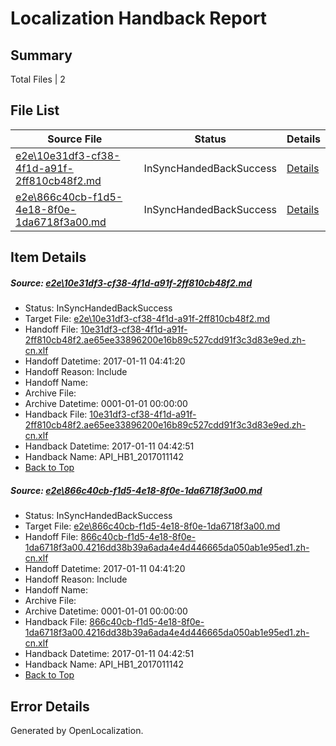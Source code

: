 # <a name='report-top'></a> Localization Handback Report

## Summary
 Total Files | 2

## File List
 Source File | Status | Details 
 ----------- | ------ | ------- 
 [e2e\10e31df3-cf38-4f1d-a91f-2ff810cb48f2.md](https://github.com/OpenLocalizationTestOrg/ol-test0/blob/7fcb64620e8fcad628f13d6200f136f90b0a33e1/e2e/10e31df3-cf38-4f1d-a91f-2ff810cb48f2.md) | InSyncHandedBackSuccess | [Details](#ff17e0e3ee9a44bbf39f4c6cbcd479e85a76aa8b1)
 [e2e\866c40cb-f1d5-4e18-8f0e-1da6718f3a00.md](https://github.com/OpenLocalizationTestOrg/ol-test0/blob/7fcb64620e8fcad628f13d6200f136f90b0a33e1/e2e/866c40cb-f1d5-4e18-8f0e-1da6718f3a00.md) | InSyncHandedBackSuccess | [Details](#e98fc067728b922f95c19e69d698e4deec1a778d7)

## Item Details
##### <a name='ff17e0e3ee9a44bbf39f4c6cbcd479e85a76aa8b1'></a> Source: [e2e\10e31df3-cf38-4f1d-a91f-2ff810cb48f2.md](https://github.com/OpenLocalizationTestOrg/ol-test0/blob/7fcb64620e8fcad628f13d6200f136f90b0a33e1/e2e/10e31df3-cf38-4f1d-a91f-2ff810cb48f2.md)
* Status: InSyncHandedBackSuccess
* Target File: [e2e\10e31df3-cf38-4f1d-a91f-2ff810cb48f2.md](https://github.com/OpenLocalizationTestOrg/ol-test0-zhcn/blob/987bdcac72d10771086b2240ec075f8f5915b6c7/e2e/10e31df3-cf38-4f1d-a91f-2ff810cb48f2.md)
* Handoff File: [10e31df3-cf38-4f1d-a91f-2ff810cb48f2.ae65ee33896200e16b89c527cdd91f3c3d83e9ed.zh-cn.xlf](https://github.com/OpenLocalizationTestOrg/ol-test0-handoff/blob/b4738eb9d6889eadfea79ceb576b0aa08d17e495/ol-handoff/OpenLocalizationTestOrg/ol-test0-zhcn/shujia/ht/10e31df3-cf38-4f1d-a91f-2ff810cb48f2.ae65ee33896200e16b89c527cdd91f3c3d83e9ed.zh-cn.xlf)
* Handoff Datetime: 2017-01-11 04:41:20
* Handoff Reason: Include
* Handoff Name: 
* Archive File: 
* Archive Datetime: 0001-01-01 00:00:00
* Handback File: [10e31df3-cf38-4f1d-a91f-2ff810cb48f2.ae65ee33896200e16b89c527cdd91f3c3d83e9ed.zh-cn.xlf](https://github.com/OpenLocalizationTestOrg/ol-test0-handback/blob/c2f250bba6c207127803ba5f6ada0f177aff481c/ol-handback/OpenLocalizationTestOrg/ol-test0-zhcn/shujia/ht/10e31df3-cf38-4f1d-a91f-2ff810cb48f2.ae65ee33896200e16b89c527cdd91f3c3d83e9ed.zh-cn.xlf)
* Handback Datetime: 2017-01-11 04:42:51
* Handback Name: API_HB1_2017011142
* [Back to Top](#report-top)

##### <a name='e98fc067728b922f95c19e69d698e4deec1a778d7'></a> Source: [e2e\866c40cb-f1d5-4e18-8f0e-1da6718f3a00.md](https://github.com/OpenLocalizationTestOrg/ol-test0/blob/7fcb64620e8fcad628f13d6200f136f90b0a33e1/e2e/866c40cb-f1d5-4e18-8f0e-1da6718f3a00.md)
* Status: InSyncHandedBackSuccess
* Target File: [e2e\866c40cb-f1d5-4e18-8f0e-1da6718f3a00.md](https://github.com/OpenLocalizationTestOrg/ol-test0-zhcn/blob/987bdcac72d10771086b2240ec075f8f5915b6c7/e2e/866c40cb-f1d5-4e18-8f0e-1da6718f3a00.md)
* Handoff File: [866c40cb-f1d5-4e18-8f0e-1da6718f3a00.4216dd38b39a6ada4e4d446665da050ab1e95ed1.zh-cn.xlf](https://github.com/OpenLocalizationTestOrg/ol-test0-handoff/blob/b4738eb9d6889eadfea79ceb576b0aa08d17e495/ol-handoff/OpenLocalizationTestOrg/ol-test0-zhcn/shujia/ht/866c40cb-f1d5-4e18-8f0e-1da6718f3a00.4216dd38b39a6ada4e4d446665da050ab1e95ed1.zh-cn.xlf)
* Handoff Datetime: 2017-01-11 04:41:20
* Handoff Reason: Include
* Handoff Name: 
* Archive File: 
* Archive Datetime: 0001-01-01 00:00:00
* Handback File: [866c40cb-f1d5-4e18-8f0e-1da6718f3a00.4216dd38b39a6ada4e4d446665da050ab1e95ed1.zh-cn.xlf](https://github.com/OpenLocalizationTestOrg/ol-test0-handback/blob/c2f250bba6c207127803ba5f6ada0f177aff481c/ol-handback/OpenLocalizationTestOrg/ol-test0-zhcn/shujia/ht/866c40cb-f1d5-4e18-8f0e-1da6718f3a00.4216dd38b39a6ada4e4d446665da050ab1e95ed1.zh-cn.xlf)
* Handback Datetime: 2017-01-11 04:42:51
* Handback Name: API_HB1_2017011142
* [Back to Top](#report-top)


## Error Details

Generated by OpenLocalization.
